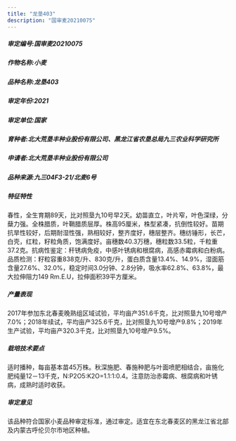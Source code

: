 ```yaml
---
title: "龙垦403"
description: "国审麦20210075"
---
```

##### 审定编号:国审麦20210075

##### 作物名称:小麦

##### 品种名称:龙垦403

##### 审定年份:2021

##### 审定单位:国家

##### 育种者:北大荒垦丰种业股份有限公司、黑龙江省农垦总局九三农业科学研究所

##### 申请者:北大荒垦丰种业股份有限公司

##### 品种来源:九三04F3-21/北麦6号

##### 特征特性
春性，全生育期89天，比对照垦九10号早2天。幼苗直立，叶片窄，叶色深绿，分蘖力强。全株腊质，叶鞘腊质层厚。株高95厘米，株型紧凑，抗倒性较好。苗期抗旱性较好，后期耐湿性强，熟相较好，整齐度好，穗层整齐。穗纺锤形，长芒，白壳，红粒，籽粒角质，饱满度好。亩穗数40.3万穗，穗粒数33.5粒，千粒重37.2克。抗病性鉴定：秆锈病免疫，中感叶锈病和根腐病，高感赤霉病和白粉病。品质检测：籽粒容重838克/升、830克/升，蛋白质含量13.4%、14.9%，湿面筋含量27.6%、32.0%，稳定时间3.0分钟、2.8分钟，吸水率62.8%、63.8%，最大拉伸阻力149 Rm.E.U，拉伸面积39平方厘米。

##### 产量表现
2017年参加东北春麦晚熟组区域试验，平均亩产351.6千克，比对照垦九10号增产7.0%；2018年续试，平均亩产325.6千克，比对照垦九10号增产9.8%；2019年生产试验，平均亩产320.3千克，比对照垦九10号增产9.5%。

##### 栽培技术要点
适时播种，每亩基本苗45万株。秋深施肥、春施种肥与叶面喷肥相结合，亩施化肥纯量12－13千克，N:P2O5:K2O=1.1:1:0.4。注意防治赤霉病、根腐病和叶锈病，成熟时适时收获。

##### 审定意见
该品种符合国家小麦品种审定标准，通过审定。适宜在东北春麦区的黑龙江省北部及内蒙古呼伦贝尔市地区种植。
